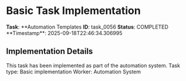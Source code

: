 # Basic Task Implementation

**Task**: **Automation Templates
**ID**: task_0056
**Status**: COMPLETED
**Timestamp\*\*: 2025-09-18T22:46:34.306995

## Implementation Details

This task has been implemented as part of the automation system.
Task type: Basic implementation
Worker: Automation System
